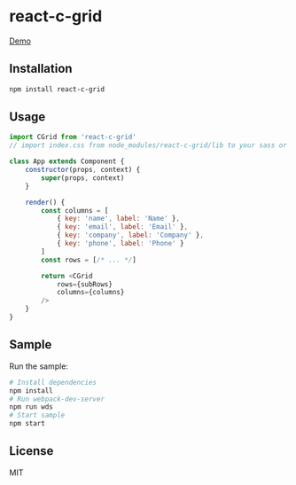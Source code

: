 react-c-grid
=========================

[Demo](http://www.sherlockkong.com/) 

## Installation
```bash
npm install react-c-grid
```

## Usage
```javascript
import CGrid from 'react-c-grid'
// import index.css from node_modules/react-c-grid/lib to your sass or less file.

class App extends Component {
    constructor(props, context) {
        super(props, context)
    }

    render() {
        const columns = [
            { key: 'name', label: 'Name' },
            { key: 'email', label: 'Email' },
            { key: 'company', label: 'Company' },
            { key: 'phone', label: 'Phone' }
        ]
        const rows = [/* ... */]

        return <CGrid 
            rows={subRows} 
            columns={columns} 
        />
    }
}
```
## Sample

Run the sample:
```bash
# Install dependencies
npm install
# Run webpack-dev-server
npm run wds
# Start sample
npm start
```


## License

MIT

